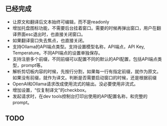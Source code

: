 
## 已经完成
- 让原文和翻译后文本始终可编辑，而不是readonly
- 增加托盘图标功能，不需要后台挂着窗口。需要的时候再弹出窗口，用户在翻译界面esc退出时，也直接关闭窗口。
- 如果翻译窗口失去焦点，也直接关闭。
- 支持Ollama的API端点类型。支持设置模型名称，API端点，API Key, Temperature。不同API端点的设置单独保存。
- 支持注册多个前缀，不同前缀可以配置不同的默认的API配置，包括API端点类型，prompt等。
- 解析剪切板内容的时候，先按行分割，如果每一行有指定前缀，就作为原文。如果没有前缀，就作为译文。判断是否需要启动窗口的时候，还是根据前缀
- OpenAI和Ollama请求改成使用流式的输出。没必要使用非流式。
- 增加设置，“仅复制译文”的checkbox。
- 发起请求时，在dev tools控制台打印出使用的API配置名称，和完整的prompt。

## TODO

